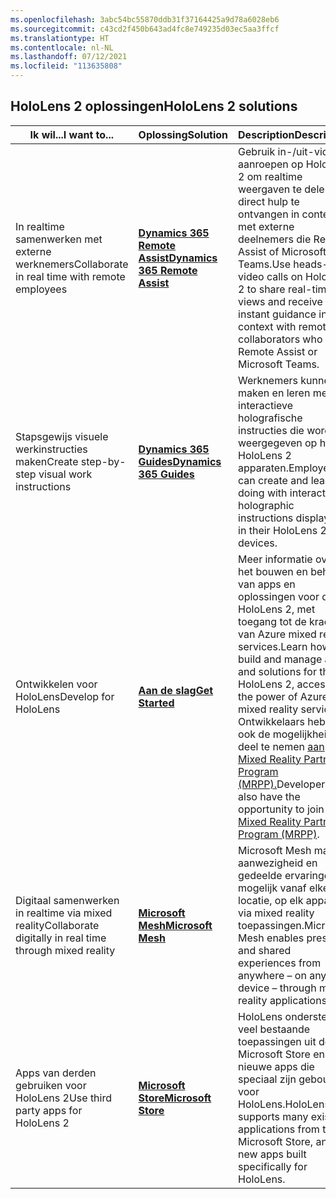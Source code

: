 ```yaml
---
ms.openlocfilehash: 3abc54bc55870ddb31f37164425a9d78a6028eb6
ms.sourcegitcommit: c43cd2f450b643ad4fc8e749235d03ec5aa3ffcf
ms.translationtype: HT
ms.contentlocale: nl-NL
ms.lasthandoff: 07/12/2021
ms.locfileid: "113635808"
---
```

## <a name="hololens-2-solutions"></a><span data-ttu-id="25779-101">HoloLens 2 oplossingen</span><span class="sxs-lookup"><span data-stu-id="25779-101">HoloLens 2 solutions</span></span>

| <span data-ttu-id="25779-102">Ik wil...</span><span class="sxs-lookup"><span data-stu-id="25779-102">I want to...</span></span> | <span data-ttu-id="25779-103">Oplossing</span><span class="sxs-lookup"><span data-stu-id="25779-103">Solution</span></span> | <span data-ttu-id="25779-104">Description</span><span class="sxs-lookup"><span data-stu-id="25779-104">Description</span></span> |  
|---------| ------------|------------|
| <span data-ttu-id="25779-105">In realtime samenwerken met externe werknemers</span><span class="sxs-lookup"><span data-stu-id="25779-105">Collaborate in real time with remote employees</span></span> | [<span data-ttu-id="25779-106">**Dynamics 365 Remote Assist**</span><span class="sxs-lookup"><span data-stu-id="25779-106">**Dynamics 365 Remote Assist**</span></span>](https://dynamics.microsoft.com/mixed-reality/remote-assist/) | <span data-ttu-id="25779-107">Gebruik in-/uit-video-aanroepen op HoloLens 2 om realtime weergaven te delen en direct hulp te ontvangen in context met externe deelnemers die Remote Assist of Microsoft Teams.</span><span class="sxs-lookup"><span data-stu-id="25779-107">Use heads-up video calls on HoloLens 2 to share real-time views and receive instant guidance in context with remote collaborators who use Remote Assist or Microsoft Teams.</span></span> | 
| <span data-ttu-id="25779-108">Stapsgewijs visuele werkinstructies maken</span><span class="sxs-lookup"><span data-stu-id="25779-108">Create step-by-step visual work instructions</span></span> | [<span data-ttu-id="25779-109">**Dynamics 365 Guides**</span><span class="sxs-lookup"><span data-stu-id="25779-109">**Dynamics 365 Guides**</span></span>](https://dynamics.microsoft.com/mixed-reality/guides/capabilities/) | <span data-ttu-id="25779-110">Werknemers kunnen maken en leren met interactieve holografische instructies die worden weergegeven op hun HoloLens 2 apparaten.</span><span class="sxs-lookup"><span data-stu-id="25779-110">Employees can create and learn by doing with interactive holographic instructions displayed in their HoloLens 2 devices.</span></span> |
| <span data-ttu-id="25779-111">Ontwikkelen voor HoloLens</span><span class="sxs-lookup"><span data-stu-id="25779-111">Develop for HoloLens</span></span> | [<span data-ttu-id="25779-112">**Aan de slag**</span><span class="sxs-lookup"><span data-stu-id="25779-112">**Get Started**</span></span>](https://docs.microsoft.com/windows/mixed-reality/develop/development?tabs=unity) | <span data-ttu-id="25779-113">Meer informatie over het bouwen en beheren van apps en oplossingen voor de HoloLens 2, met toegang tot de kracht van Azure mixed reality services.</span><span class="sxs-lookup"><span data-stu-id="25779-113">Learn how to build and manage apps and solutions for the HoloLens 2, accessing the power of Azure mixed reality services.</span></span> <span data-ttu-id="25779-114">Ontwikkelaars hebben ook de mogelijkheid om deel te nemen [aan Mixed Reality Partner Program (MRPP).](https://www.microsoft.com/hololens/mrpp)</span><span class="sxs-lookup"><span data-stu-id="25779-114">Developers also have the opportunity to join our [Mixed Reality Partner Program (MRPP)](https://www.microsoft.com/hololens/mrpp).</span></span> |
| <span data-ttu-id="25779-115">Digitaal samenwerken in realtime via mixed reality</span><span class="sxs-lookup"><span data-stu-id="25779-115">Collaborate digitally in real time through mixed reality</span></span> | [<span data-ttu-id="25779-116">**Microsoft Mesh**</span><span class="sxs-lookup"><span data-stu-id="25779-116">**Microsoft Mesh**</span></span>](https://www.microsoft.com/mesh) | <span data-ttu-id="25779-117">Microsoft Mesh maakt aanwezigheid en gedeelde ervaringen mogelijk vanaf elke locatie, op elk apparaat, via mixed reality toepassingen.</span><span class="sxs-lookup"><span data-stu-id="25779-117">Microsoft Mesh enables presence and shared experiences from anywhere – on any device – through mixed reality applications.</span></span> |
| <span data-ttu-id="25779-118">Apps van derden gebruiken voor HoloLens 2</span><span class="sxs-lookup"><span data-stu-id="25779-118">Use third party apps for HoloLens 2</span></span> | [<span data-ttu-id="25779-119">**Microsoft Store**</span><span class="sxs-lookup"><span data-stu-id="25779-119">**Microsoft Store**</span></span>](https://docs.microsoft.com/hololens/holographic-store-apps) | <span data-ttu-id="25779-120">HoloLens ondersteunt veel bestaande toepassingen uit de Microsoft Store en nieuwe apps die speciaal zijn gebouwd voor HoloLens.</span><span class="sxs-lookup"><span data-stu-id="25779-120">HoloLens supports many existing applications from the Microsoft Store, and new apps built specifically for HoloLens.</span></span>
